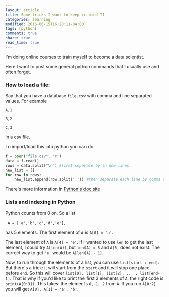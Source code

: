```yaml
---
layout: article
title: Some tricks I want to keep in mind II
categories: learning
modified: 2016-06-15T16:28:11-04:00
tags: [python]
comments: true
share: true
read_time: true
---
```



I'm doing online courses to train myself to become a data scientist.

Here I want to post some general python commands that I usually use and often forget.

### How to load a file:

Say that you have a database `file.csv` with comma and line separated values. For example

`A,1`

`B,2`

`C,3`

in a csv file.

To import/load this into python you can do:

```python
f = open("file.csv", 'r')
data = f.read()
rows = data.split("\n") #first separate by \n new lines.
new_list = []
for row in rows:
    new_list.append(row.split(',')) #then separate each line by comma and append it to the new_list
```

There's more information in [Python's doc site](https://docs.python.org/3/tutorial/inputoutput.html#reading-and-writing-files)


### Lists and indexing in Python

Python counts from 0 on. So a list

` A = ['a','b','c','d','e']`,

has 5 elements. The first element of `A` is `A[0] = 'a'`.

The last element of `A` is `A[4] = 'e'`. If I wanted to use `len` to get the last element, I could try  `A[len(A)]`, but `len(A) = 5` and `A[5]` does not exist. The correct way to get `'e'` would be `A[len(A) - 1]`.

Now, to run through the elements of a list, you can use `list[start : end]`. But there's a trick: it will start from the `start` and it will stop one place before `end`. So this will cover `list[0], list[1], list[2], ... , list[end-1]`. That is why if you'd like to print the first 3 elements of `A`, the right code is `print(A[0:3])`. This takes: the elements `0, 1, 2` from `A`. If you run `A[0:2]` you will get `A[0], A[1] = 'a', 'b'`.
